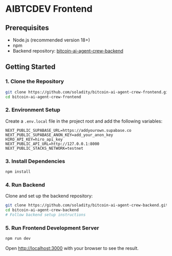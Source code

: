 # AIBTCDEV Frontend

## Prerequisites
- Node.js (recommended version 18+)
- npm
- Backend repository: [bitcoin-ai-agent-crew-backend](https://github.com/soladity/bitcoin-ai-agent-crew-backend)

## Getting Started

### 1. Clone the Repository
```bash
git clone https://github.com/soladity/bitcoin-ai-agent-crew-frontend.git
cd bitcoin-ai-agent-crew-frontend
```

### 2. Environment Setup
Create a `.env.local` file in the project root and add the following variables:
```
NEXT_PUBLIC_SUPABASE_URL=https://addyourown.supabase.co
NEXT_PUBLIC_SUPABASE_ANON_KEY=add_your_anon_key
HIRO_API_KEY=hiro_api_key
NEXT_PUBLIC_API_URL=http://127.0.0.1:8000
NEXT_PUBLIC_STACKS_NETWORK=testnet
```

### 3. Install Dependencies
```bash
npm install
```

### 4. Run Backend
Clone and set up the backend repository:
```bash
git clone https://github.com/soladity/bitcoin-ai-agent-crew-backend.git
cd bitcoin-ai-agent-crew-backend
# Follow backend setup instructions
```

### 5. Run Frontend Development Server
```bash
npm run dev
```

Open [http://localhost:3000](http://localhost:3000) with your browser to see the result.


